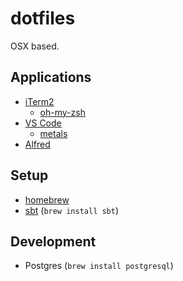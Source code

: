 # dotfiles

OSX based.

## Applications
- [iTerm2](https://iterm2.com/)
  - [oh-my-zsh](https://ohmyz.sh/#install)
- [VS Code](https://code.visualstudio.com/)
  - [metals](https://scalameta.org/metals/docs/editors/vscode.html)
- [Alfred](https://www.alfredapp.com/)

## Setup
- [homebrew](https://brew.sh/)
- [sbt](https://www.scala-sbt.org/) (`brew install sbt`)

## Development
- Postgres (`brew install postgresql`)
